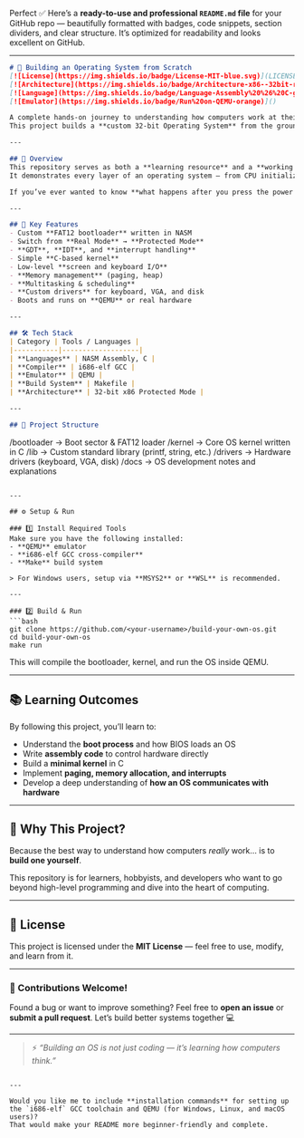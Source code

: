 Perfect ✅ Here’s a **ready-to-use and professional `README.md` file** for your GitHub repo — beautifully formatted with badges, code snippets, section dividers, and clear structure.
It’s optimized for readability and looks excellent on GitHub.

---

```markdown
# 🧠 Building an Operating System from Scratch  
[![License](https://img.shields.io/badge/License-MIT-blue.svg)](LICENSE)
[![Architecture](https://img.shields.io/badge/Architecture-x86--32bit-red)]()
[![Language](https://img.shields.io/badge/Language-Assembly%20%26%20C-green)]()
[![Emulator](https://img.shields.io/badge/Run%20on-QEMU-orange)]()

A complete hands-on journey to understanding how computers work at their core.  
This project builds a **custom 32-bit Operating System** from the ground up — starting with a simple bootloader and evolving into a working kernel written in **Assembly** and **C**.

---

## 🚀 Overview  
This repository serves as both a **learning resource** and a **working OS project**.  
It demonstrates every layer of an operating system — from CPU initialization to memory management, multitasking, and drivers.  

If you’ve ever wanted to know **what happens after you press the power button**, this project will take you through that journey line by line.

---

## 🧩 Key Features  
- Custom **FAT12 bootloader** written in NASM  
- Switch from **Real Mode** → **Protected Mode**  
- **GDT**, **IDT**, and **interrupt handling**  
- Simple **C-based kernel**  
- Low-level **screen and keyboard I/O**  
- **Memory management** (paging, heap)  
- **Multitasking & scheduling**  
- **Custom drivers** for keyboard, VGA, and disk  
- Boots and runs on **QEMU** or real hardware  

---

## 🛠️ Tech Stack  
| Category | Tools / Languages |
|-----------|-------------------|
| **Languages** | NASM Assembly, C |
| **Compiler** | i686-elf GCC |
| **Emulator** | QEMU |
| **Build System** | Makefile |
| **Architecture** | 32-bit x86 Protected Mode |

---

## 📂 Project Structure  
```

/bootloader   → Boot sector & FAT12 loader
/kernel       → Core OS kernel written in C
/lib          → Custom standard library (printf, string, etc.)
/drivers      → Hardware drivers (keyboard, VGA, disk)
/docs         → OS development notes and explanations

````

---

## ⚙️ Setup & Run  

### 1️⃣ Install Required Tools  
Make sure you have the following installed:  
- **QEMU** emulator  
- **i686-elf GCC cross-compiler**  
- **Make** build system  

> For Windows users, setup via **MSYS2** or **WSL** is recommended.

---

### 2️⃣ Build & Run  
```bash
git clone https://github.com/<your-username>/build-your-own-os.git
cd build-your-own-os
make run
````

This will compile the bootloader, kernel, and run the OS inside QEMU.

---

## 📚 Learning Outcomes

By following this project, you’ll learn to:

* Understand the **boot process** and how BIOS loads an OS
* Write **assembly code** to control hardware directly
* Build a **minimal kernel** in C
* Implement **paging, memory allocation, and interrupts**
* Develop a deep understanding of **how an OS communicates with hardware**

---

## 🌟 Why This Project?

Because the best way to understand how computers *really* work…
is to **build one yourself**.

This repository is for learners, hobbyists, and developers who want to go beyond high-level programming and dive into the heart of computing.

---

## 📄 License

This project is licensed under the **MIT License** — feel free to use, modify, and learn from it.

---

### 💬 Contributions Welcome!

Found a bug or want to improve something?
Feel free to **open an issue** or **submit a pull request**. Let’s build better systems together 💻

---

> ⚡ *“Building an OS is not just coding — it’s learning how computers think.”*

```

---

Would you like me to include **installation commands** for setting up the `i686-elf` GCC toolchain and QEMU (for Windows, Linux, and macOS users)?  
That would make your README more beginner-friendly and complete.
```
